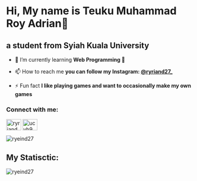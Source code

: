 <h1 align="left">Hi, My name is Teuku Muhammad Roy Adrian👋</h1>

<h2 align="left">a student from Syiah Kuala University</h2>

- 🌱 I’m currently learning **Web Programming :thinking:**

- 📫 How to reach me **you can follow my Instagram: [@ryriand27_](https://www.instagram.com/ryriand27_/)**

- ⚡ Fun fact **I like playing games and want to occasionally make my own games**

<h3 align="left">Connect with me:</h3>
<p align="left">
<a href="https://instagram.com/ryriand27_" target="blank"><img align="center" src="https://raw.githubusercontent.com/rahuldkjain/github-profile-readme-generator/master/src/images/icons/Social/instagram.svg" alt="ryriand27_" height="30" width="40" /></a>
<a href="ucyh9mn5x8iyacdp_hn3ej3g" target="blank"><img align="center" src="https://raw.githubusercontent.com/rahuldkjain/github-profile-readme-generator/master/src/images/icons/Social/youtube.svg" alt="ucyh9mn5x8iyacdp_hn3ej3g" height="30" width="40" /></a>
</p>

<p><img align="down" src="https://github-readme-stats.vercel.app/api/top-langs?username=ryeind27&show_icons=true&theme=dark&title_color=fad900&text_color=dbbe00&locale=en&layout=compact" alt="ryeind27" </p>
 
<h2 align="left">My Statisctic: </h2>
  
<p>&nbsp;<img align="left" src="https://github-readme-stats.vercel.app/api?username=ryeind27&show_icons=true&theme=dark&title_color=ffdd00&text_color=dbbe00&locale=en" alt="ryeind27" </p>
